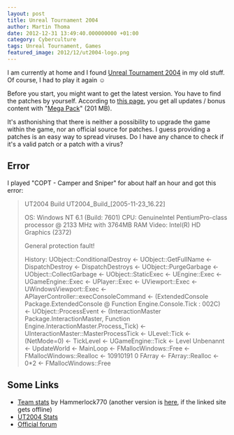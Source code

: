 ```yaml
---
layout: post
title: Unreal Tournament 2004
author: Martin Thoma
date: 2012-12-31 13:49:40.000000000 +01:00
category: Cyberculture
tags: Unreal Tournament, Games
featured_image: 2012/12/ut2004-logo.png
---
```

I am currently at home and I found <a href="http://en.wikipedia.org/wiki/Unreal_Tournament_2004">Unreal Tournament 2004</a> in my old stuff. Of course, I had to play it again ☺

Before you start, you might want to get the latest version. You have to find the patches by yourself. According to <a href="http://liandri.beyondunreal.com/Unreal_Tournament_2004#Patches">this page</a>, you get all updates / bonus content with "<a href="http://liandri.beyondunreal.com/Unreal_Tournament_2004#Bonus_Packs">Mega Pack</a>" (201 MB).

It's asthonishing that there is neither a possibility to upgrade the game within the game, nor an official source for patches. I guess providing a patches is an easy way to spread viruses. Do I have any chance to check if it's a valid patch or a patch with a virus?

<h2>Error</h2>
I played "COPT - Camper and Sniper" for about half an hour and got this error:

<blockquote>UT2004 Build UT2004_Build_[2005-11-23_16.22]

OS: Windows NT 6.1 (Build: 7601)
CPU: GenuineIntel PentiumPro-class processor @ 2133 MHz with 3764MB RAM
Video: Intel(R) HD Graphics (2372)

General protection fault!

History: UObject::ConditionalDestroy <- UObject::GetFullName <- DispatchDestroy <- DispatchDestroys <- UObject::PurgeGarbage <- UObject::CollectGarbage <- UObject::StaticExec <- UEngine::Exec <- UGameEngine::Exec <- UPlayer::Exec <- UViewport::Exec <- UWindowsViewport::Exec <- APlayerController::execConsoleCommand <- (ExtendedConsole Package.ExtendedConsole @ Function Engine.Console.Tick : 002C) <- UObject::ProcessEvent <- (InteractionMaster Package.InteractionMaster, Function Engine.InteractionMaster.Process_Tick) <- UInteractionMaster::MasterProcessTick <- ULevel::Tick <- (NetMode=0) <- TickLevel <- UGameEngine::Tick <- Level Unbenannt <- UpdateWorld <- MainLoop <- FMallocWindows::Free <- FMallocWindows::Realloc <- 10910191 0 FArray <- FArray::Realloc <- 0*2 <- FMallocWindows::Free</blockquote>

<h2>Some Links</h2>
<ul>
  <li><a href="http://www.gamefaqs.com/pc/914986-unreal-tournament-2004/faqs/31756">Team stats</a> by Hammerlock770 (another version is <a href="../images/2012/12/ut2004-team-stats.txt">here</a>, if the linked site gets offline)</li>
  <li><a href="http://ut2004stats.epicgames.com/index.php">UT2004 Stats</a></li>
  <li><a href="http://forums.epicgames.com/forums/249-Unreal-Tournament-2003-2004">Official forum</a></li>
</ul>
